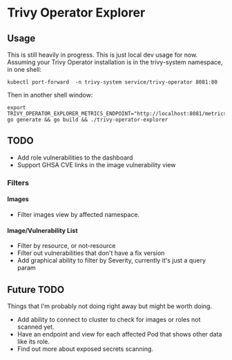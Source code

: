 # Trivy Operator Explorer

## Usage

This is still heavily in progress. This is just local dev usage for now. Assuming your Trivy Operator installation is in the trivy-system namespace, in one shell:
```
kubectl port-forward  -n trivy-system service/trivy-operator 8081:80
```

Then in another shell window:
```
export TRIVY_OPERATOR_EXPLORER_METRICS_ENDPOINT="http://localhost:8081/metrics"
go generate && go build && ./trivy-operator-explorer
```

## TODO

- Add role vulnerabilities to the dashboard
- Support GHSA CVE links in the image vulnerability view

### Filters

#### Images

- Filter images view by affected namespace.

#### Image/Vulnerability List

- Filter by resource, or not-resource
- Filter out vulnerabilities that don't have a fix version
- Add graphical ability to filter by Severity, currently it's just a query param

## Future TODO

Things that I'm probably not doing right away but might be worth doing.

- Add ability to connect to cluster to check for images or roles not scanned yet.
- Have an endpoint and view for each affected Pod that shows other data like its role.
- Find out more about exposed secrets scanning.
